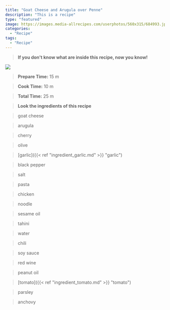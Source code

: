 ```yaml
---
title: "Goat Cheese and Arugula over Penne"
description: "This is a recipe"
type: "featured"
image: https://images.media-allrecipes.com/userphotos/560x315/684993.jpg
categories: 
  - "Recipe"
tags: 
  - "Recipe"
---
```



>**If you don't know what are inside this recipe, now you know!**

![](../images/Recipes-Banner.jpg)
> **Prepare Time:** 15 m


> **Cook Time:** 10 m


> **Total Time:** 25 m

> **Look the ingredients of this recipe**

> goat cheese

> arugula

> cherry

> olive

> [garlic]({{< ref "ingredient_garlic.md" >}} "garlic")

> black pepper

> salt

> pasta

> chicken

> noodle

> sesame oil

> tahini

> water

> chili

> soy sauce

> red wine

> peanut oil

> [tomato]({{< ref "ingredient_tomato.md" >}} "tomato")

> parsley

> anchovy

